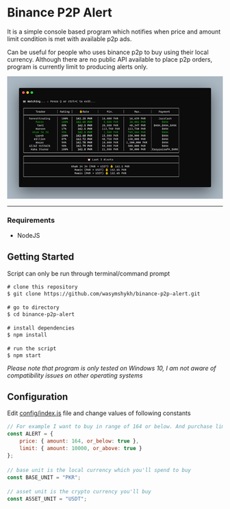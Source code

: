 # Binance P2P Alert

It is a simple console based program which notifies when price and amount limit condition is met with available p2p ads.

Can be useful for people who uses binance p2p to buy using their local currency. Although there are no public API available to place p2p orders, program is currently limit to producing alerts only.

![screenshot](assets/preview/screenshot.jpg)

---
### Requirements

- NodeJS

## Getting Started

Script can only be run through terminal/command prompt

```shell
# clone this repository
$ git clone https://github.com/wasymshykh/binance-p2p-alert.git

# go to directory
$ cd binance-p2p-alert

# install dependencies
$ npm install

# run the script
$ npm start
```

_Please note that program is only tested on Windows 10, I am not aware of compatibility issues on other operating systems_

## Configuration

Edit [config/index.js](config/index.js) file and change values of following constants

```javascript
// For example I want to buy in range of 164 or below. And purchase limit should be at least 10,000 or above
const ALERT = { 
    price: { amount: 164, or_below: true }, 
    limit: { amount: 10000, or_above: true } 
};

// base unit is the local currency which you'll spend to buy
const BASE_UNIT = "PKR";

// asset unit is the crypto currency you'll buy
const ASSET_UNIT = "USDT";
```
